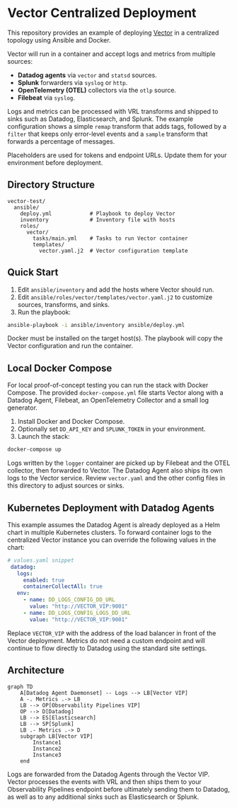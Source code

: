 # Vector Centralized Deployment

This repository provides an example of deploying [Vector](https://vector.dev/) in a centralized topology using Ansible and Docker.

Vector will run in a container and accept logs and metrics from multiple sources:

- **Datadog agents** via `vector` and `statsd` sources.
- **Splunk** forwarders via `syslog` or `http`.
- **OpenTelemetry (OTEL)** collectors via the `otlp` source.
- **Filebeat** via `syslog`.

Logs and metrics can be processed with VRL transforms and shipped to sinks such as Datadog, Elasticsearch, and Splunk. The example configuration shows a simple `remap` transform that adds tags, followed by a `filter` that keeps only error-level events and a `sample` transform that forwards a percentage of messages.

Placeholders are used for tokens and endpoint URLs. Update them for your environment before deployment.

## Directory Structure

```
vector-test/
  ansible/
    deploy.yml            # Playbook to deploy Vector
    inventory             # Inventory file with hosts
    roles/
      vector/
        tasks/main.yml    # Tasks to run Vector container
        templates/
          vector.yaml.j2  # Vector configuration template
```

## Quick Start

1. Edit `ansible/inventory` and add the hosts where Vector should run.
2. Edit `ansible/roles/vector/templates/vector.yaml.j2` to customize sources, transforms, and sinks.
3. Run the playbook:

```bash
ansible-playbook -i ansible/inventory ansible/deploy.yml
```

Docker must be installed on the target host(s). The playbook will copy the Vector configuration and run the container.


## Local Docker Compose

For local proof-of-concept testing you can run the stack with Docker Compose.
The provided `docker-compose.yml` file starts Vector along with a Datadog Agent,
Filebeat, an OpenTelemetry Collector and a small log generator.

1. Install Docker and Docker Compose.
2. Optionally set `DD_API_KEY` and `SPLUNK_TOKEN` in your environment.
3. Launch the stack:

```bash
docker-compose up
```

Logs written by the `logger` container are picked up by Filebeat and the OTEL
collector, then forwarded to Vector. The Datadog Agent also ships its own logs
to the Vector service. Review `vector.yaml` and the other config files in this
directory to adjust sources or sinks.


## Kubernetes Deployment with Datadog Agents

This example assumes the Datadog Agent is already deployed as a Helm chart in multiple Kubernetes clusters. To forward container logs to the centralized Vector instance you can override the following values in the chart:

```yaml
# values.yaml snippet
 datadog:
   logs:
     enabled: true
     containerCollectAll: true
   env:
     - name: DD_LOGS_CONFIG_DD_URL
       value: "http://VECTOR_VIP:9001"
     - name: DD_LOGS_CONFIG_LOGS_DD_URL
       value: "http://VECTOR_VIP:9001"
```

Replace `VECTOR_VIP` with the address of the load balancer in front of the Vector deployment. Metrics do not need a custom endpoint and will continue to flow directly to Datadog using the standard site settings.

## Architecture

```mermaid
graph TD
    A[Datadog Agent Daemonset] -- Logs --> LB[Vector VIP]
    A -. Metrics .-> LB
    LB --> OP[Observability Pipelines VIP]
    OP --> D[Datadog]
    LB --> ES[Elasticsearch]
    LB --> SP[Splunk]
    LB .- Metrics .-> D
    subgraph LB[Vector VIP]
        Instance1
        Instance2
        Instance3
    end
```

Logs are forwarded from the Datadog Agents through the Vector VIP. Vector processes the events with VRL and then ships them to your Observability Pipelines endpoint before ultimately sending them to Datadog, as well as to any additional sinks such as Elasticsearch or Splunk.
